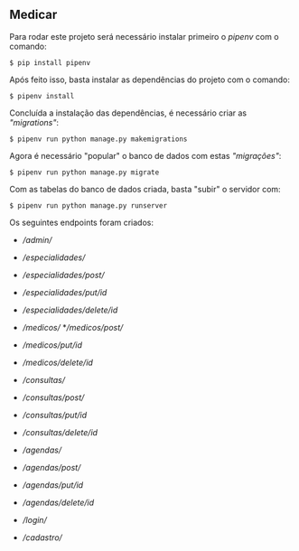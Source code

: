 ## Medicar

Para rodar este projeto será necessário instalar primeiro o *pipenv* com o comando:    
```
$ pip install pipenv
```
Após feito isso, basta instalar as dependências do projeto com o comando:    
```
$ pipenv install
```
Concluída a instalação das dependências, é necessário criar as *"migrations"*:
```
$ pipenv run python manage.py makemigrations
```
Agora é necessário "popular" o banco de dados com estas *"migrações"*:
```
$ pipenv run python manage.py migrate
```
Com as tabelas do banco de dados criada, basta "subir" o servidor com:
```
$ pipenv run python manage.py runserver
```

Os seguintes endpoints foram criados:    
* */admin/*
* */especialidades/*
* */especialidades/post/*
* */especialidades/put/id*
* */especialidades/delete/id*


* */medicos/*
**/medicos/post/*
* */medicos/put/id*
* */medicos/delete/id*


* */consultas/*
* */consultas/post/*
* */consultas/put/id*
* */consultas/delete/id*


* */agendas/*
* */agendas/post/*
* */agendas/put/id*
* */agendas/delete/id*


* */login/*
* */cadastro/*